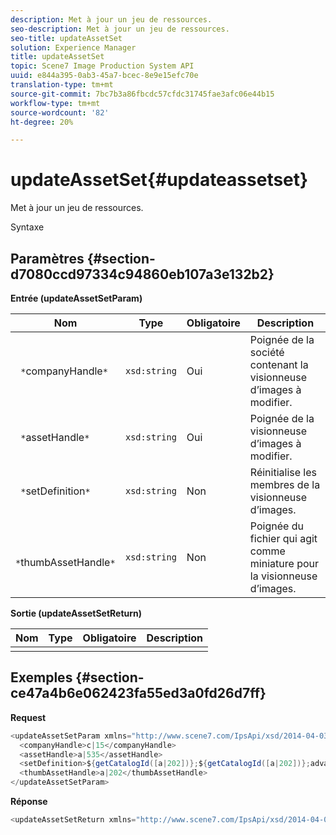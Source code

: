 ```yaml
---
description: Met à jour un jeu de ressources.
seo-description: Met à jour un jeu de ressources.
seo-title: updateAssetSet
solution: Experience Manager
title: updateAssetSet
topic: Scene7 Image Production System API
uuid: e844a395-0ab3-45a7-bcec-8e9e15efc70e
translation-type: tm+mt
source-git-commit: 7bc7b3a86fbcdc57cfdc31745fae3afc06e44b15
workflow-type: tm+mt
source-wordcount: '82'
ht-degree: 20%

---
```



# updateAssetSet{#updateassetset}

Met à jour un jeu de ressources.

Syntaxe

## Paramètres {#section-d7080ccd97334c94860eb107a3e132b2}

**Entrée (updateAssetSetParam)**

| Nom | Type | Obligatoire | Description |
|---|---|---|---|
| ` *`companyHandle`*` | `xsd:string` | Oui | Poignée de la société contenant la visionneuse d’images à modifier. |
| ` *`assetHandle`*` | `xsd:string` | Oui | Poignée de la visionneuse d’images à modifier. |
| ` *`setDefinition`*` | `xsd:string` | Non | Réinitialise les membres de la visionneuse d’images. |
| ` *`thumbAssetHandle`*` | `xsd:string` | Non | Poignée du fichier qui agit comme miniature pour la visionneuse d’images. |

**Sortie (updateAssetSetReturn)**

| Nom | Type | Obligatoire | Description |
|---|---|---|---|
|  |  |  |  |

## Exemples {#section-ce47a4b6e062423fa55ed3a0fd26d7ff}

**Request**

```java
<updateAssetSetParam xmlns="http://www.scene7.com/IpsApi/xsd/2014-04-03"> 
  <companyHandle>c|15</companyHandle> 
  <assetHandle>a|535</assetHandle> 
  <setDefinition>${getCatalogId([a|202])};${getCatalogId([a|202])};advanced_image;,${getCatalogId([a|935])};${getCatalogId([a|935])};advanced_image;,${getCatalogId([a|933])};${getCatalogId([a|933])};advanced_image;</setDefinition> 
  <thumbAssetHandle>a|202</thumbAssetHandle> 
</updateAssetSetParam>
```

**Réponse**

```java
<updateAssetSetReturn xmlns="http://www.scene7.com/IpsApi/xsd/2014-04-03"/>
```

